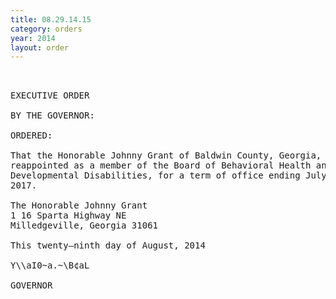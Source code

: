 ```yaml
---
title: 08.29.14.15
category: orders
year: 2014
layout: order
---
```


<pre> 

EXECUTIVE ORDER

BY THE GOVERNOR:

ORDERED:

That the Honorable Johnny Grant of Baldwin County, Georgia, is
reappointed as a member of the Board of Behavioral Health and
Developmental Disabilities, for a term of office ending July 1,
2017.

The Honorable Johnny Grant
1 16 Sparta Highway NE
Milledgeville, Georgia 31061

This twenty—ninth day of August, 2014

Y\\aI0~a.~\B¢aL

GOVERNOR

</pre>

